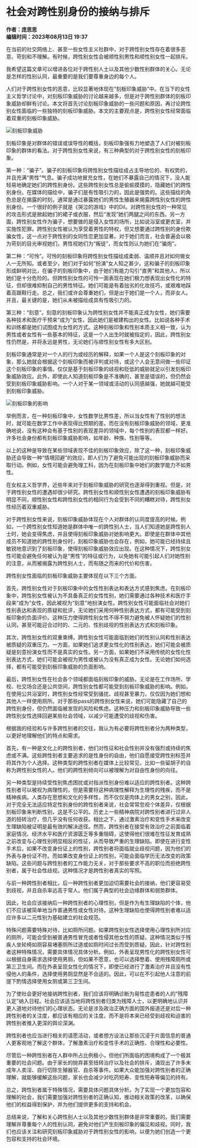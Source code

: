 # 社会对跨性别身份的接纳与排斥

**作者：庞思思**  
**编辑时间：2023年08月13日 19:37**  

在当前的社交网络上、甚至一些女性主义社群中，对于跨性别女性存在着很多恶意、苛刻和不理解。有时候，跨性别女性会被顺性别男性和顺性别女性一起排斥。

我希望这篇文章可以增进各位对于跨性别人士以及其他少数性别群体的关心。无论是怎样的性别认同，最重要的是我们要尊重身边的每个人。

人们对于跨性别女性的恶意，比较显著地体现在“刻板印象威胁”中。在当下的女性主义哲学讨论中，对刻板印象威胁的讨论越来越多，但是对于跨性别群体的刻板印象威胁却鲜有讨论。本文将首先讨论刻板印象威胁的一些问题和原因，再讨论跨性别女性面临的一些独特的刻板印象威胁。本文的主要观点是，跨性别女性经常面临着双重的刻板印象威胁。

![刻板印象威胁](//i0.hdslb.com/bfs/article/4a6998dd68aa3020e0ba6258402df8c8c33146af.jpg@1192w.webp)

刻板印象是对群体的错误或误导性的概括，刻板印象强有力地塑造了人们对被刻板印象的群体的看法。对于跨性别女性来说，有三种典型的对于跨性别女性的刻板印象。

第一种：“骗子”。骗子的刻板印象将跨性别女性描绘成占主导地位的、有权势的，并且充满“男性”气息。骗子成功地冒充女性，在她们不暴露自己的情况下，没人能轻易地确定她们的跨性别身份。这些跨性别女性总是偷偷摸摸的，隐藏她们的跨性别身份。在媒体的描绘中，骗子们是有性吸引力的，因此是强势的。这些描绘的角色总是在揭露的时刻，通常是通过暴露她们的男性生殖器来揭露跨性别女性的跨性别身份。一个很好的例子就是《哭泣的游戏》中的Dil。对跨性别女性的一种常见的攻击形式是掀起她们的裙子或衣服，然后“发现”她们两腿之间的东西。另一方面，跨性别女性作为骗子，想要做的是侵入女性的场所，比如说浴室或更衣室，并实施性犯罪。跨性别女性被认为享受着男性的特权，但又想要通过跨性别的身份欺骗女性，这一点对于跨性别的女同性恋更加显著。对于她们而言，社会普遍会以极为苛刻的目光审视她们，男性视她们为“叛徒”，而女性则认为她们在“骗炮”。

第二种：“可怜”。可怜的刻板印象将跨性别女性描绘成柔弱、温顺并且对如何做女人一无所知。或者至少，她们对于如何“扮演”女人知之甚少。这和骗子的刻板印象形成鲜明对比，在骗子的刻板印象中，由于她们有能力勾引“直男”和其他人，所以她们是十分危险的。但跨性别女性的可怜一面表现在她们极力想表现出女性化的特征，但却很难抑制自己的男性特征。她们可能是有着拙劣的化妆技巧，或艰难地踩着高跟鞋行走。总之，我们或许会尊重她们，但是出于她们是一个人，而非女人。并且，最关键的是，她们从未被描绘成具有性吸引力的。

第三种：“刻意”。刻意的刻板印象认为跨性别女性并不能真正成为女性，她们需要各种技术和医疗干预来“成为”女性，因此她们是被建构出的女性。比如说各种手术和训练都是她们试图成为女性的方式。这种刻板印象和性别本质主义相一致，认为男性或者女性有一些基本的特征，这是一个人出生时就被指定的，因此，跨性别女性仍然是，并将永远是男性，无论她们与顺性别女性有多大区别。

刻板印象通常是对一个人的行为或经历的解释，如果一个人是这个刻板印象的对象，那么她就会根据这个刻板印象而被评判或对待，或这个人会无意间做一些印证这个刻板印象的事情。仅仅是基于刻板印象的歧视和贬低的威胁就足以引发刻板印象威胁效应。此外，即使此人知道刻板印象是不准确的，甚至是错误的，但仍然会受到刻板印象威胁影响。一个人对于某一领域或活动的认同感越强，她就越可能受到刻板印象威胁。

![刻板印象的影响](//i0.hdslb.com/bfs/article/9b419dfa433f954b45d807e3ba631311066c3632.jpg@1192w.webp)

举例而言，在一种刻板印象中，女性数学比男性差，所以当女性有了性别的想法时，就可能在数学工作中表现得比预期的差。而在没有刻板印象威胁的领域，更准确地说，没有这种会有基于性别的表现差异的领域中，每个性别的表现都一样好。许多社会身份都有刻板印象威胁影响，如年龄、种族、性别等等。

以上的这种是导致在某些领域表现不佳的刻板印象效应，除了这一种，刻板印象威胁还会导致一种“情境回避”的效应，即人们为了避免可能出现的刻板印象威胁而采取行动。例如，女性可能会避免理工科，因为在刻板印象中她们的数学能力不如男性。

在女权主义哲学界，近些年来对于刻板印象威胁的研究也逐渐得到重视。但是，对于跨性别女性的遭遇却很少研究。跨性别女性和顺性别女性遭遇的刻板印象威胁有明显不同，顺性别女性和跨性别女性的相同行为会受到不同的糟糕对待，跨性别女性经历着双重威胁。

对于跨性别女性来说，刻板印象威胁体现在个人对群体的认同度提高的时候。例如，一个跨性别女性知道她是群体中唯一的跨性别人士，当人们知道她是跨性别人士时，她会变得焦虑，并且使得刻板印象威胁对她影响更大。即使是在群体中其他成员不知道她的跨性别身份时，刻板印象威胁也会存在，例如，她可能已经持续且敏锐地意识到了刻板印象，使得刻板印象威胁效应出现。在这种情况下，跨性别女性可能会避免任何被认为是“男性”的特征或行为，以免她有可能引起人们对她性别的注意，从而被揭露为跨性别人士，而有随之而来的代价和伤害。

跨性别女性面临的刻板印象威胁主要体现在以下三个方面。

首先，跨性别女性对于刻板印象中的女性性别表达和表达方式感到焦虑。在刻板印象中，跨性别女性被认为不具备真正的女性性别，她们需要通过各种技术和医疗手段来“成为”女性，因此被视为“刻意”地扮演女性。跨性别女性可能面临社会对她们性别表达和表现的质疑和批评，无论她们采用何种性别表达方式，都有可能受到刻板印象的负面评价。这种压力使得跨性别女性不得不努力避免被人怀疑她们的性别认同，甚至可能迎合过时的、二元的、性别歧视的性别表达方式和刻板印象。

其次，跨性别女性的双重束缚。跨性别女性可能面临到她们的性别认同和性别表达被质疑的双重压力。一方面，如果她们追求更女性化的性别表达，她们可能会被质疑是刻意扮演女性而不是真实的女性。另一方面，如果她们不采用传统的女性化性别表达方式，她们可能会被视为男性或被认为没有真正成为女性。无论她们如何选择，都有可能受到刻板印象威胁的负面影响。

最后，跨性别女性在社会各个领域都面临刻板印象的威胁。无论是在工作场所、学校、社交场合还是公共空间，跨性别女性都可能受到刻板印象威胁的影响。例如，在使用公共浴室时，跨性别女性经常受到骚扰、歧视甚至暴力，仅仅因为她们想和其他人一样使用厕所。对于那些pass的跨性别女性来说，她们可能隐藏了自己的跨性别身份，但仍然面临被发现的风险和焦虑。这种压力和刻板印象威胁导致一些跨性别女性选择回避某些社会领域，以减少可能遭受的歧视和伤害。

根据我的经验和与许多跨性别者的交往，我认为有必要将跨性别者分为两种类型，以更好地理解他们的特点和需求。

首先，有一种是文化上的跨性别者，他们对性征和社会性别并没有强烈或持续的焦虑或不满。这些跨性别者主要追求的是性身份的自由，他们自愿接受跨性别标签并将其作为个人选择。这种类型的跨性别者在媒体上比较常见，比如一些留胡子的自称为跨性别女性的人。他们的跨性别倾向可以被理解为对自由性身份的向往。

另一种类型是持续受性别焦虑困扰或对指派性别身份难以适应的跨性别者。这种跨性别者可以被视为病理性的，但是需要将这种病理性解释为生理性的残疾，而不是精神疾病。人类存在思想和文化的多样性，而不仅仅是肉体上的男女之别，因此，对于完全无法适应特定性别身份的跨性别者来说，社会常常忽视个体差异，仅根据刻板印象来判断性别，这是不公平的。历史上一些精神病院对跨性别者进行过非人道的扭转治疗，但几乎没有任何收获。相比之下，通过激素治疗和变性手术来改变生理缺陷被证明是最有效的解决途径。然而，跨性别者在接受有效治疗之前面临着家庭情况、经济水平和医疗资源匮乏等多重阻碍，这使得他们很难在性征发育成熟之前改变与心理性别明显相反的性征，从而导致严重的生理缺陷。即使在进行变性手术后，如果不改变身份证上的性别，跨性别者将面临就业歧视问题，因为他们的外表与身份证不符。而如果改变身份证上的性别，可能会面临学历无法改变的政策缺陷。这些问题与跨性别者的工作能力无关，对于那些要求不高的职位而拒绝跨性别者，属于社会性歧视。这种情况才是跨性别者真实的写照。

与前一种跨性别者相比，后一种跨性别者更加迫切需要社会的接纳，他们更容易受到歧视，并且自杀率远高于常人。他们属于典型的社会边缘群体和弱势群体。

因此，社会应该接纳后一种跨性别者的心理性别，但是作为有生理缺陷的个体，他们不应该被简单地当作普通男性或女性对待。这种生理缺陷也使得跨性别者难以适应许多以二元性别为基础建立的社会规范。

特殊问题需要特殊对待，比如厕所问题。如果跨性别女性选择使用心理性别所对应的厕所，可能会受到被普通男性冒充或者性侵其他女性的质疑。这种情况类似于残疾人坐轮椅如厕容易堵塞厕所过道或如厕时间过长而受到质疑。因此，针对跨性别者这种特殊情况，需要具体情况具体分析。例如，外表呈现男性化的跨性别女性可以根据自身需求选择使用男厕，但如果不愿意，也可以选择憋着、使用残障厕所或第三卫生间。而在外表呈现女性化的情况下，即使已经进行了激素治疗并且没有性侵他人的条件，选择使用男厕显然是不合适的。因此，可以在不引起他人注意的前提下酌情选择使用女厕或第三卫生间。

为了使社会更好地接纳跨性别者，我们应该将明确诊断为易性症患者的人的“残障认定”纳入日程。社会应该适当地将跨性别者归类为残障人士，以更明确地认识并更人道地对待他们的心理状态。无论是涉及政治正确方面的国外报道还是对后一种跨性别者的关注度，都应该有相应的关注度。而不是将本来已经受到歧视和迫害的跨性别者推入更深的舆论深渊。

跨性别者也应当进行相关的请愿活动，或者想方设法让那些沉浸于片面信息的普通人更客观地了解这个群体，了解激素治疗和变性手术的正确性、合理性和必要性。

尽管后一种跨性别者在人群中所占比例极小，但他们所面临的困境构成了一个极其重要的社会问题。由于家长的抛弃甚至扭转治疗以及社会的排斥，涌现出了许多未成年人卖淫、自行切除生殖器官、自杀等事件。如果大众能加强对跨性别者的正确理解，就能够缓解这些问题，家长也会减少对吃药短寿、变性短寿等偏见的持有。

总之，跨性别者属于特殊情况，需要具体问题具体分析。为了实现一个更加包容和理解的社会，我们需要加强对跨性别者的正确认知，推动相关政策的改革，以确保他们的权益得到保护，并为他们提供更多的支持和机会。

总结来说，了解和关心跨性别人士以及其他少数性别群体是非常重要的。我们需要理解并尊重每个人的性别认同，避免对他们产生刻板印象的偏见和歧视。同时，我们也应该关注和研究刻板印象威胁对于跨性别女性的影响，以便为她们创造一个更包容和支持的社会环境。